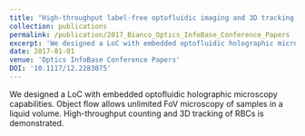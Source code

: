 ```yaml
---
title: "High-throughput label-free optofluidic imaging and 3D tracking using a pocket holographic microscope slide"
collection: publications
permalink: /publication/2017_Bianco_Optics_InfoBase_Conference_Papers
excerpt: 'We designed a LoC with embedded optofluidic holographic microscopy capabilities. Object flow allows unlimited FoV microscopy of samples in a liquid volume. High-throughput counting and 3D tracking of RBCs is demonstrated.'
date: 2017-01-01
venue: 'Optics InfoBase Conference Papers'
DOI: '10.1117/12.2283075'
---
```

We designed a LoC with embedded optofluidic holographic microscopy capabilities. Object flow allows unlimited FoV microscopy of samples in a liquid volume. High-throughput counting and 3D tracking of RBCs is demonstrated.
